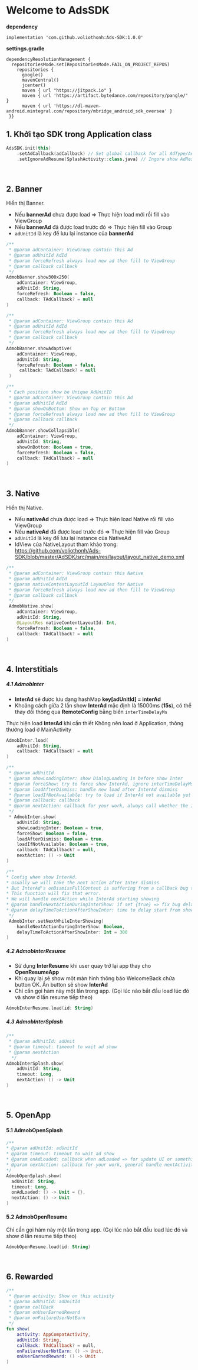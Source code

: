 # Welcome to AdsSDK

**dependency**
```
implementation 'com.github.voliothonh:Ads-SDK:1.0.0'
```

**settings.gradle**
```
dependencyResolutionManagement {  
  repositoriesMode.set(RepositoriesMode.FAIL_ON_PROJECT_REPOS)  
    repositories {  
	  google()  
      mavenCentral()  
      jcenter()  
      maven { url "https://jitpack.io" }  
	  maven { url 'https://artifact.bytedance.com/repository/pangle/' }  
	  maven { url 'https://dl-maven-android.mintegral.com/repository/mbridge_android_sdk_oversea' }  
 }}
 ```


## 1.  Khởi tạo SDK trong Application class
```kotlin
AdsSDK.init(this)  
    .setAdCallback(adCallback) // Set global callback for all AdType/AdUnit
    .setIgnoreAdResume(SplashActivity::class.java) // Ingore show AdResume in these classes (All fragments and Activities is Accepted)
 ```

 <br/>


## 2. Banner

Hiển thị Banner.
* Nếu **bannerAd** chưa được load => Thực hiện load mới rồi fill vào ViewGroup
* Nếu **bannerAd** đã được load trước đó => Thực hiện fill vào Group
* ```adUnitId``` là key để lưu lại instance của **bannerAd**


```kotlin
/**  
 * @param adContainer: ViewGroup contain this Ad  
 * @param adUnitId AdId  
 * @param forceRefresh always load new ad then fill to ViewGroup  
 * @param callback callback  
 */
AdmobBanner.show300x250(
	adContainer: ViewGroup, 
	adUnitId: String, 
	forceRefresh: Boolean = false, 
	callback: TAdCallback? = null
)
```

```kotlin
/**  
 * @param adContainer: ViewGroup contain this Ad  
 * @param adUnitId AdId  
 * @param forceRefresh always load new ad then fill to ViewGroup  
 * @param callback callback  
 */
AdmobBanner.showAdaptive(
	adContainer: ViewGroup, 
	adUnitId: String, 
	forceRefresh: Boolean = false,
	 callback: TAdCallback? = null
 )
```

```kotlin
/**  
 * Each position show be Unique AdUnitID 
 * @param adContainer: ViewGroup contain this Ad  
 * @param adUnitId AdId  
 * @param showOnBottom: Show on Top or Bottom  
 * @param forceRefresh always load new ad then fill to ViewGroup  
 * @param callback callback  
 */
AdmobBanner.showCollapsible(
	adContainer: ViewGroup,  
	adUnitId: String,  
	showOnBottom: Boolean = true,  
	forceRefresh: Boolean = false,  
	callback: TAdCallback? = null
)
```

 <br/>

## 3. Native

Hiển thị Native.
* Nếu **nativeAd** chưa được load => Thực hiện load Native rồi fill vào ViewGroup
* Nếu **nativeAd** đã được load trước đó => Thực hiện fill vào Group
* ```adUnitId``` là key để lưu lại instance của NativeAd
* IdView của NativeLayout tham khảo trong: https://github.com/voliothonh/Ads-SDK/blob/master/AdSDK/src/main/res/layout/layout_native_demo.xml

```kotlin
/**  
 * @param adContainer: ViewGroup contain this Native  
 * @param adUnitId AdId  
 * @param nativeContentLayoutId LayoutRes for Native  
 * @param forceRefresh always load new ad then fill to ViewGroup  
 * @param callback callback  
 */
 AdmobNative.show(  
	adContainer: ViewGroup,  
	adUnitId: String,  
	@LayoutRes nativeContentLayoutId: Int,  
	forceRefresh: Boolean = false,  
	callback: TAdCallback? = null  
)
```

 <br/>

## 4. Interstitials
##### 4.1 AdmobInter
* **InterAd** sẽ được lưu dạng hashMap **key[adUnitId] = interAd**
* Khoảng cách giữa 2 lần show **InterAd** mặc định là 15000ms (**15s**), có thể thay đổi thông qua **RemoteConfig** bằng biến ```interTimeDelayMs```


Thực hiện load **InterAd** khi cần thiết
Không nên load ở Application, thông thường load ở MainActivity
```kotlin
AdmobInter.load(
	adUnitId: String, 
	callback: TAdCallback? = null
)
```

```kotlin
/**  
 * @param adUnitId  
 * @param showLoadingInter: show DialogLoading 1s before show Inter  
 * @param forceShow: try to force show InterAd, ignore interTimeDelayMs config  
 * @param loadAfterDismiss: handle new load after InterAd dismiss  
 * @param loadIfNotAvailable: try to load if InterAd not available yet  
 * @param callback: callback  
 * @param nextAction: callback for your work, always call whether the InterAd display is successful or not  
 */
 * AdmobInter.show(  
	adUnitId: String,  
	showLoadingInter: Boolean = true,  
	forceShow: Boolean = false,  
	loadAfterDismiss: Boolean = true,  
	loadIfNotAvailable: Boolean = true,  
	callback: TAdCallback? = null,  
	nextAction: () -> Unit  
)
```

```kotlin
/**  
* Config when show InterAd. 
* Usually we will take the next action after Inter dismiss 
* But InterAd's onDismissFullContent is suffering from a callback bug that is several hundred milliseconds late. * Therefore, the screen change delay is not happening as expected. 
* This function will fix that error. 
* We will handle nextAction while InterAd starting showing 
* @param handleNextActionDuringInterShow: if set {true} => fix bug delay onDismiss of Inter  
* @param delayTimeToActionAfterShowInter: time to delay start from showInter. Recommend 0 if startActivity , 300 with navigateFragment  
 */
 AdmobInter.setNextWhileInterShowing(  
	handleNextActionDuringInterShow: Boolean,  
	delayTimeToActionAfterShowInter: Int = 300  
)
```
##### 4.2 AdmobInterResume
* Sử dụng **InterResume** khi user quay trở lại app thay cho **OpenResumeApp**
* Khi quay lại sẽ show một màn hình thông báo WelcomeBack chứa button OK. Ấn button sẽ show **InterAd**
* Chỉ cần gọi hàm này một lần trong app. (Gọi lúc nào bắt đầu load lúc đó và show ở lần resume tiếp theo)


```kotlin
AdmobInterResume.load(id: String)
```
##### 4.3 AdmobInterSplash
```kotlin
/**  
 * @param adUnitId: adUnit  
 * @param timeout: timeout to wait ad show  
 * @param nextAction  
  */  
AdmobInterSplash.show(  
	adUnitId: String,  
	timeout: Long,   
	nextAction: () -> Unit  
)
```


 <br/>

## 5. OpenApp
#### 5.1 AdmobOpenSplash
  ```kotlin
  /**  
 * @param adUnitId: adUnitId  
 * @param timeout: timeout to wait ad show  
 * @param onAdLoaded: callback when adLoaded => for update UI or something  
 * @param nextAction: callback for your work, general handle nextActivity or nextFragment  
 */
 AdmobOpenSplash.show(  
	adUnitId: String,   
	timeout: Long,  
	onAdLoaded: () -> Unit = {},   
	nextAction: () -> Unit  
)
```
#### 5.2 AdmobOpenResume
Chỉ cần gọi hàm này một lần trong app. (Gọi lúc nào bắt đầu load lúc đó và show ở lần resume tiếp theo)
```kotlin
AdmobOpenResume.load(id: String)
```


 <br/>

## 6. Rewarded
```kotlin
/**
 * @param activity: Show on this activity
 * @param adUnitId: adUnitId
 * @param callBack
 * @param onUserEarnedReward
 * @param onFailureUserNotEarn
 */
fun show(
    activity: AppCompatActivity,
    adUnitId: String,
    callBack: TAdCallback? = null,
    onFailureUserNotEarn: () -> Unit,
    onUserEarnedReward: () -> Unit
)
```